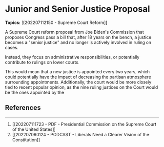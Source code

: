 # Junior and Senior Justice Proposal
**Topics:** [[202207112150 - Supreme Court Reform]]

A Supreme Court reform proposal from Joe Biden's Commission that proposes Congress pass a bill that, after 18 years on the bench, a justice becomes a "senior justice" and no longer is actively involved in ruling on cases.

Instead, they focus on administrative responsibilities, or potentially contribute to rulings on lower courts.

This would mean that a new justice is appointed every two years, which could potentially have the impact of decreasing the partisan atmosphere surrounding appointments. Additionally, the court would be more closely tied to recent popular opinion, as the nine ruling justices on the Court would be the ones appointed by the 

## References
---
1. [[202207111723 - PDF - Presidential Commission on the Supreme Court of the United States]]
2. [[202207090124 - PODCAST - Liberals Need a Clearer Vision of the Constitution]]